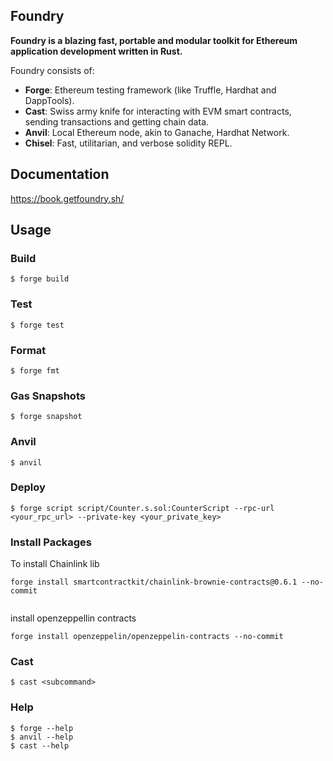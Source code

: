 ## Foundry

**Foundry is a blazing fast, portable and modular toolkit for Ethereum application development written in Rust.**

Foundry consists of:

-   **Forge**: Ethereum testing framework (like Truffle, Hardhat and DappTools).
-   **Cast**: Swiss army knife for interacting with EVM smart contracts, sending transactions and getting chain data.
-   **Anvil**: Local Ethereum node, akin to Ganache, Hardhat Network.
-   **Chisel**: Fast, utilitarian, and verbose solidity REPL.

## Documentation

https://book.getfoundry.sh/

## Usage

### Build

```shell
$ forge build
```

### Test

```shell
$ forge test
```

### Format

```shell
$ forge fmt
```

### Gas Snapshots

```shell
$ forge snapshot
```

### Anvil

```shell
$ anvil
```

### Deploy

```shell
$ forge script script/Counter.s.sol:CounterScript --rpc-url <your_rpc_url> --private-key <your_private_key>
```


### Install Packages

To install Chainlink lib
```shell
forge install smartcontractkit/chainlink-brownie-contracts@0.6.1 --no-commit


```
install openzeppellin contracts
```shell 
forge install openzeppelin/openzeppelin-contracts --no-commit

```

### Cast

```shell
$ cast <subcommand>
```

### Help

```shell
$ forge --help
$ anvil --help
$ cast --help
```
